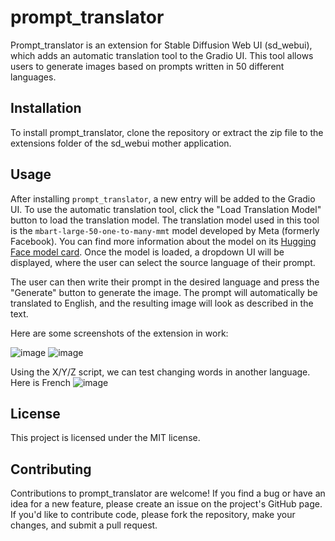 # prompt_translator
Prompt_translator is an extension for Stable Diffusion Web UI (sd_webui), which adds an automatic translation tool to the Gradio UI. This tool allows users to generate images based on prompts written in 50 different languages.

## Installation
To install prompt_translator, clone the repository or extract the zip file to the extensions folder of the sd_webui mother application.

## Usage
After installing `prompt_translator`, a new entry will be added to the Gradio UI. To use the automatic translation tool, click the "Load Translation Model" button to load the translation model. The translation model used in this tool is the `mbart-large-50-one-to-many-mmt` model developed by Meta (formerly Facebook). You can find more information about the model on its [Hugging Face model card](https://huggingface.co/facebook/mbart-large-50-one-to-many-mmt). Once the model is loaded, a dropdown UI will be displayed, where the user can select the source language of their prompt.


The user can then write their prompt in the desired language and press the "Generate" button to generate the image. The prompt will automatically be translated to English, and the resulting image will look as described in the text.

Here are some screenshots of the extension in work:

![image](https://user-images.githubusercontent.com/827993/228090321-2554472d-6fd0-4449-a6d4-190a62ddcce9.png)
![image](https://user-images.githubusercontent.com/827993/228090380-9f2f8928-4698-403e-8ed5-94043ed25480.png)


Using the X/Y/Z script, we can test changing words in another language. Here is French
![image](https://user-images.githubusercontent.com/827993/229276434-6e024886-13d8-4aa5-b143-6622e544f192.png)


## License
This project is licensed under the MIT license.

## Contributing
Contributions to prompt_translator are welcome! If you find a bug or have an idea for a new feature, please create an issue on the project's GitHub page. If you'd like to contribute code, please fork the repository, make your changes, and submit a pull request.
